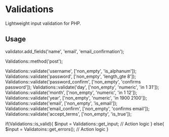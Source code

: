 # Validations

Lightweight input validation for PHP.

## Usage

validator.add_fields('name', 'email', 'email_confirmation');

Validations::method('post');

Validations::validate('username', ['non_empty', 'is_alphanum']);
Validations::validate('password', ['non_empty', 'length_gte 8']);
Validations::validate('password_confirm', ['non_empty', 'confirms password']);
Validations::validate('day', ['non_empty', 'numeric', 'in 1 31']);
Validations::validate('month', ['non_empty', 'numeric', 'in 1 12']);
Validations::validate('year', ['non_empty', 'numeric', 'in 1900 2100']);
Validations::validate('email', ['non_empty', 'is_email']);
Validations::validate('email_confirm', ['non_empty', 'confirms email']);
Validations::validate('accept_terms', ['non_empty', 'is_true']);

if(Validations::is_valid){
  $input = Validations::get_input;
  // Action logic
}
else{
  $input = Validatoins::get_errors();
  // Action logic
}
